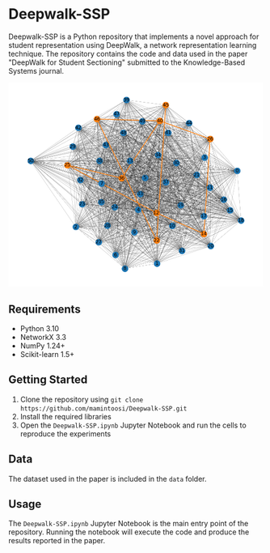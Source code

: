 # Deepwalk-SSP  

Deepwalk-SSP is a Python repository that implements a novel approach for student representation using DeepWalk, a network representation learning technique. The repository contains the code and data used in the paper "DeepWalk for Student Sectioning" submitted to the Knowledge-Based Systems journal.  

![](results/random-walk-2-node40.png)

## Requirements  

* Python 3.10
* NetworkX 3.3  
* NumPy 1.24+  
* Scikit-learn 1.5+  

## Getting Started  

1. Clone the repository using `git clone https://github.com/mamintoosi/Deepwalk-SSP.git`  
2. Install the required libraries 
3. Open the `Deepwalk-SSP.ipynb` Jupyter Notebook and run the cells to reproduce the experiments  

## Data  

The dataset used in the paper is included in the `data` folder.

## Usage  

The `Deepwalk-SSP.ipynb` Jupyter Notebook is the main entry point of the repository. Running the notebook will execute the code and produce the results reported in the paper.
